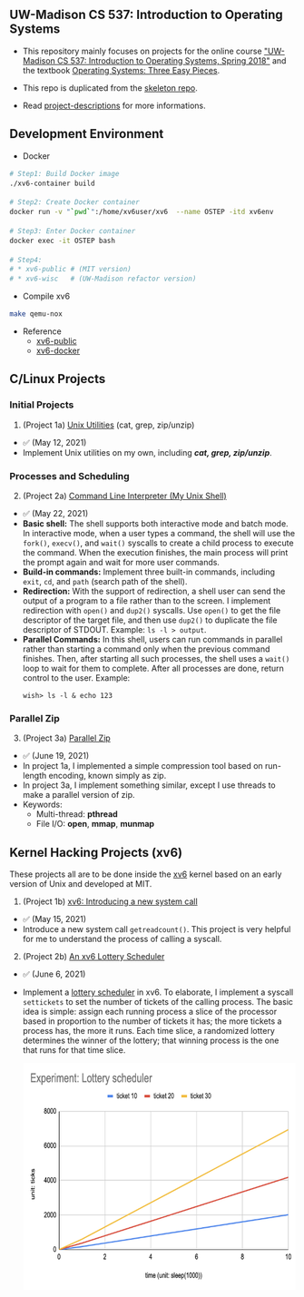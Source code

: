 UW-Madison CS 537: Introduction to Operating Systems
---
* This repository mainly focuses on projects for the online course ["UW-Madison CS 537: Introduction to Operating Systems, Spring 2018"](https://pages.cs.wisc.edu/~remzi/Classes/537/Spring2018/) and the textbook [Operating Systems: Three Easy Pieces](https://pages.cs.wisc.edu/~remzi/OSTEP/).

* This repo is duplicated from the [skeleton repo](https://github.com/remzi-arpacidusseau/ostep-projects).

* Read [project-descriptions](project-descriptions.md) for more informations.

Development Environment
---
* Docker
```sh
# Step1: Build Docker image
./xv6-container build

# Step2: Create Docker container
docker run -v "`pwd`":/home/xv6user/xv6  --name OSTEP -itd xv6env

# Step3: Enter Docker container
docker exec -it OSTEP bash

# Step4:
# * xv6-public # (MIT version)
# * xv6-wisc   # (UW-Madison refactor version)
```
* Compile xv6
```sh
make qemu-nox
```
* Reference
  * [xv6-public](https://github.com/mit-pdos/xv6-public/tree/master)
  * [xv6-docker](https://github.com/jrodal98/xv6-docker)

C/Linux Projects
---
### Initial Projects
1. (Project 1a) [Unix Utilities](initial-utilities) (cat, grep, zip/unzip)
* ✅ (May 12, 2021)
* Implement Unix utilities on my own, including ***cat, grep, zip/unzip***.

### Processes and Scheduling
2. (Project 2a) [Command Line Interpreter (My Unix Shell)](processes-shell) 
* ✅ (May 22, 2021)
* **Basic shell:** The shell supports both interactive mode and batch mode. In interactive mode, when a user types a command, the shell will use the `fork()`, `execv()`, and `wait()` syscalls to create a child process to execute the command. When the execution finishes, the main process will print the prompt again and wait for more user commands.
* **Build-in commands:** Implement three built-in commands, including `exit`, `cd`, and `path` (search path of the shell).
* **Redirection:** With the support of redirection, a shell user can send the output of a program to a file rather than to the screen. I implement redirection with `open()` and `dup2()` syscalls. Use `open()` to get the file descriptor of the target file, and then use `dup2()` to duplicate the file descriptor of STDOUT. Example: `ls -l > output`.
* **Parallel Commands:** In this shell, users can run commands in parallel rather than starting a command only when the previous command finishes. Then, after starting all such processes, the shell uses a `wait()` loop to wait for them to complete. After all processes are done, return control to the user. Example: 
  ```
  wish> ls -l & echo 123
  ```

### Parallel Zip
3. (Project 3a) [Parallel Zip](concurrency-pzip)
* ✅ (June 19, 2021) 
* In project 1a, I implemented a simple compression tool based on run-length encoding, known simply as zip.
* In project 3a, I implement something similar, except I use threads to make a parallel version of zip.
* Keywords: 
  * Multi-thread: **pthread**
  * File I/O: **open**, **mmap**, **munmap**


Kernel Hacking Projects (xv6)
---
These projects all are to be done inside the [xv6](https://pdos.csail.mit.edu/6.828/2017/xv6.html) kernel based on an early version of Unix and developed at MIT.

1. (Project 1b) [xv6: Introducing a new system call](initial-xv6)
* ✅ (May 15, 2021) 
* Introduce a new system call `getreadcount()`. This project is very helpful for me to understand the process of calling a syscall.

2. (Project 2b) [An xv6 Lottery Scheduler](scheduling-xv6-lottery/README.md)
* ✅ (June 6, 2021)
* Implement a [lottery scheduler](https://pages.cs.wisc.edu/~remzi/OSTEP/cpu-sched-lottery.pdf) in xv6. To elaborate, I implement a syscall `settickets` to set the number of tickets of the calling process. The basic idea is simple: assign each running process a slice of the processor based in proportion to the number of tickets it has; the more tickets a process has, the more it runs. Each time slice, a randomized lottery determines the winner of the lottery; that winning process is the one that runs for that time slice.
  
  <img src="images/p2b_experiment.png" width="600" height="400" align="center"/>
